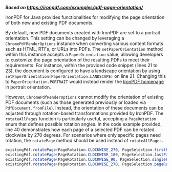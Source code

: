 ***Based on <https://ironpdf.com/examples/pdf-page-orientation/>***

IronPDF for Java provides functionalities for modifying the page orientation of both new and existing PDF documents.

By default, new PDF documents created with IronPDF are set to a portrait orientation. This setting can be changed by leveraging a `ChromePdfRenderOptions` instance when converting various content formats such as HTML, RTFs, or URLs into PDFs. The `setPaperOrientation` method within this instance accepts a `PaperOrientation` value, allowing developers to customize the page orientation of the resulting PDFs to meet their requirements. For instance, within the provided code snippet (lines 21 to 23), the document is configured to have a landscape orientation by using `setPaperOrientation(PaperOrientation.LANDSCAPE)` on line 21. Changing this to `PaperOrientation.PORTRAIT` would instead render the [IronPDF homepage](https://ironpdf.com) in portrait orientation.

However, `ChromePdfRenderOptions` cannot modify the orientation of existing PDF documents (such as those generated previously or loaded via `PdfDocument.fromFile`). Instead, the orientation of these documents can be adjusted through rotation-based transformations provided by IronPDF. The `rotateAllPages` function is particularly useful, accepting a `PageRotation` enum that defines possible rotation angles. In the code example provided, line 40 demonstrates how each page of a selected PDF can be rotated clockwise by 270 degrees. For scenarios where only specific pages need rotation, the `rotatePage` method should be used instead of `rotateAllPages`.

```java
existingPdf.rotatePage(PageRotation.CLOCKWISE_270, PageSelection.firstPage());  
existingPdf.rotatePage(PageRotation.CLOCKWISE_180, PageSelection.lastPage());  
existingPdf.rotatePage(PageRotation.CLOCKWISE_90, PageSelection.singlePage(8)); // Rotates the 9th page  
existingPdf.rotatePage(PageRotation.CLOCKWISE_270, PageSelection.pageRange(9, 14)); // Rotates pages 10 to 15
```